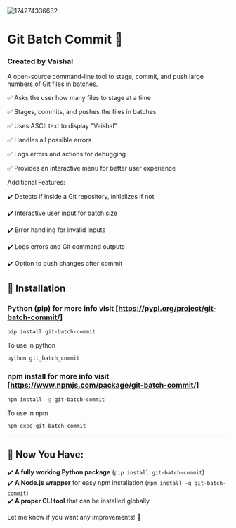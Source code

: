 
![174274336632](https://github.com/user-attachments/assets/45ff3f75-93f6-406c-af81-d95b9b3e2bef)


# Git Batch Commit 🚀
### Created by Vaishal

A open-source command-line tool to stage, commit, and push large numbers of Git files in batches.

✅ Asks the user how many files to stage at a time

✅ Stages, commits, and pushes the files in batches

✅ Uses ASCII text to display "Vaishal"

✅ Handles all possible errors

✅ Logs errors and actions for debugging

✅ Provides an interactive menu for better user experience


Additional Features:

✔️ Detects if inside a Git repository, initializes if not

✔️ Interactive user input for batch size

✔️ Error handling for invalid inputs

✔️ Logs errors and Git command outputs

✔️ Option to push changes after commit



## 📌 Installation
### Python (pip) for more info visit [https://pypi.org/project/git-batch-commit/]
```sh
pip install git-batch-commit
```
To use in python
```sh
python git_batch_commit
```
### npm install for more info visit [https://www.npmjs.com/package/git-batch-commit/]
```sh
npm install -g git-batch-commit
```
To use in npm
```sh
npm exec git-batch-commit
```
---

## **🎉 Now You Have:**  
✔️ **A fully working Python package** (`pip install git-batch-commit`)  
✔️ **A Node.js wrapper** for easy npm installation (`npm install -g git-batch-commit`)  
✔️ **A proper CLI tool** that can be installed globally  

Let me know if you want any improvements! 🚀
